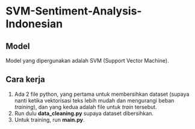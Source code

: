 # SVM-Sentiment-Analysis-Indonesian
## Model
Model yang dipergunakan adalah SVM (Support Vector Machine).
## Cara kerja
1. Ada 2 file python, yang pertama untuk membersihkan dataset (supaya nanti ketika vektorisasi teks lebih mudah dan mengurangi beban _training_), dan yang kedua adalah file untuk _train_ tersebut.
2. Run dulu **data_cleaning.py** supaya dataset dibersihkan.
3. Untuk training, run **main.py**.
